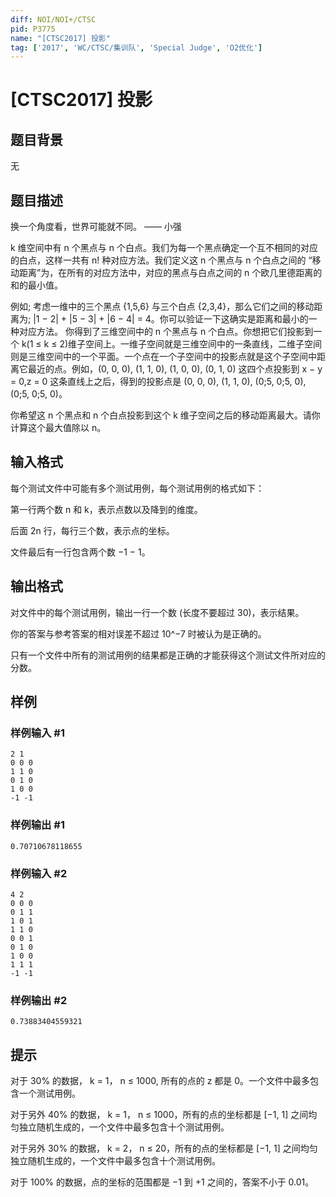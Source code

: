 ```yaml
---
diff: NOI/NOI+/CTSC
pid: P3775
name: "[CTSC2017] 投影"
tag: ['2017', 'WC/CTSC/集训队', 'Special Judge', 'O2优化']
---
```

# [CTSC2017] 投影
## 题目背景

无
## 题目描述

换一个角度看，世界可能就不同。 —— 小强

k 维空间中有 n 个黑点与 n 个白点。我们为每一个黑点确定一个互不相同的对应的白点，这样一共有 n! 种对应方法。我们定义这 n 个黑点与 n 个白点之间的 “移动距离”为，在所有的对应方法中，对应的黑点与白点之间的 n 个欧几里德距离的和的最小值。

例如; 考虑一维中的三个黑点 {1,5,6} 与三个白点 {2,3,4}，那么它们之间的移动距离为; |1 − 2| + |5 − 3| + |6 − 4| = 4。你可以验证一下这确实是距离和最小的一种对应方法。
你得到了三维空间中的 n 个黑点与 n 个白点。你想把它们投影到一个 k(1 ≤ k ≤ 2)维子空间上。一维子空间就是三维空间中的一条直线，二维子空间则是三维空间中的一个平面。一个点在一个子空间中的投影点就是这个子空间中距离它最近的点。例如，(0, 0, 0), (1, 1, 0), (1, 0, 0), (0, 1, 0) 这四个点投影到 x − y = 0,z = 0 这条直线上之后，得到的投影点是 (0, 0, 0), (1, 1, 0), (0;5, 0;5, 0), (0;5, 0;5, 0)。

你希望这 n 个黑点和 n 个白点投影到这个 k 维子空间之后的移动距离最大。请你计算这个最大值除以 n。

## 输入格式

每个测试文件中可能有多个测试用例，每个测试用例的格式如下：

第一行两个数 n 和 k，表示点数以及降到的维度。

后面 2n 行，每行三个数，表示点的坐标。

文件最后有一行包含两个数 −1 − 1。

## 输出格式

对文件中的每个测试用例，输出一行一个数 (长度不要超过 30)，表示结果。

你的答案与参考答案的相对误差不超过 10^−7 时被认为是正确的。

只有一个文件中所有的测试用例的结果都是正确的才能获得这个测试文件所对应的分数。

## 样例

### 样例输入 #1
```
2 1
0 0 0
1 1 0
0 1 0
1 0 0
-1 -1
```
### 样例输出 #1
```
0.70710678118655
```
### 样例输入 #2
```
4 2
0 0 0
0 1 1
1 0 1
1 1 0
0 0 1
0 1 0
1 0 0
1 1 1
-1 -1
```
### 样例输出 #2
```
0.73883404559321
```
## 提示

对于 30% 的数据， k = 1， n ≤ 1000, 所有的点的 z 都是 0。一个文件中最多包含一个测试用例。

对于另外 40% 的数据， k = 1， n ≤ 1000，所有的点的坐标都是 [−1, 1] 之间均匀独立随机生成的，一个文件中最多包含十个测试用例。

对于另外 30% 的数据， k = 2， n ≤ 20，所有的点的坐标都是 [−1, 1] 之间均匀独立随机生成的，一个文件中最多包含十个测试用例。

对于 100% 的数据，点的坐标的范围都是 −1 到 +1 之间的，答案不小于 0.01。

